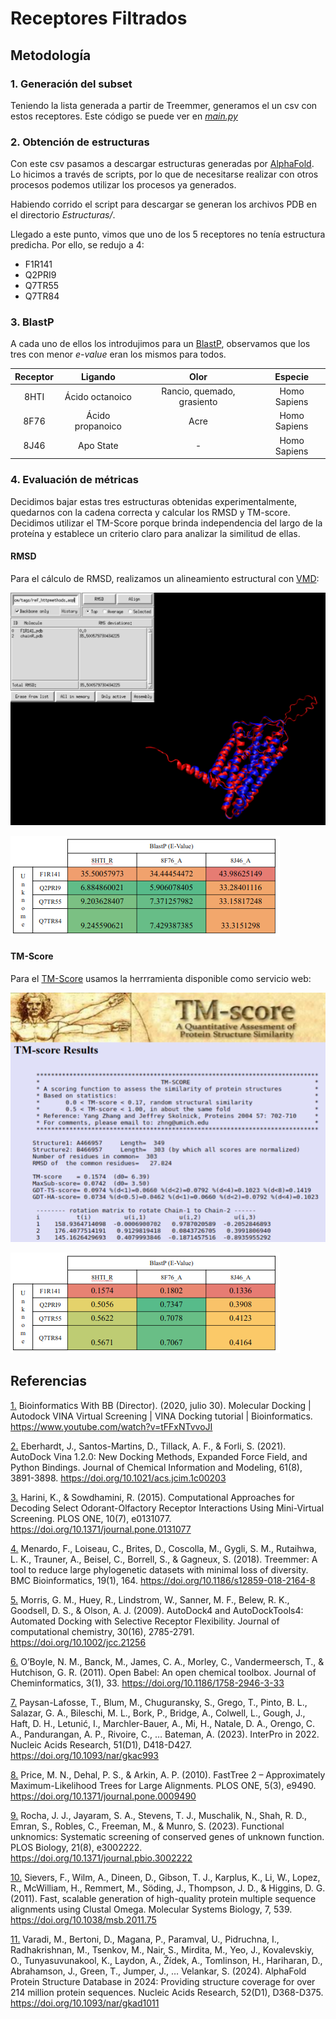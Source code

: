 # Receptores Filtrados

## Metodología

### 1. Generación del subset
Teniendo la lista generada a partir de Treemmer, generamos el un csv con estos receptores. Este código se puede ver en [*main.py*](https://github.com/justog220/ABP-EB/blob/main/OlfatoryReceptors/ReceptoresFiltrados/main.py)

### 2. Obtención de estructuras
Con este csv pasamos a descargar estructuras generadas por [AlphaFold](https://alphafold.ebi.ac.uk/). Lo hicimos a través de scripts, por lo que de necesitarse realizar con otros procesos podemos utilizar los procesos ya generados.

Habiendo corrido el script para descargar se generan los archivos PDB en el directorio *Estructuras/*.

Llegado a este punto, vimos que uno de los 5 receptores no tenía estructura predicha. Por ello, se redujo a 4:
- F1R141
- Q2PRI9
- Q7TR55
- Q7TR84

### 3. BlastP
A cada uno de ellos los introdujimos para un [BlastP](https://blast.ncbi.nlm.nih.gov/Blast.cgi), observamos que los tres con menor *e-value* eran los mismos para todos. 

|Receptor|Ligando|Olor|Especie|
|:---:|:---:|:---:|:---:|
|8HTI|Ácido octanoico|Rancio, quemado, grasiento|Homo Sapiens|
|8F76|Ácido propanoico|Acre|Homo Sapiens|
|8J46|Apo State|-|Homo Sapiens|


### 4. Evaluación de métricas

Decidimos bajar estas tres estructuras obtenidas experimentalmente, quedarnos con la cadena correcta y calcular los RMSD y TM-score. Decidimos utilizar el TM-Score porque brinda independencia del largo de la proteína y establece un criterio claro para analizar la similitud de ellas.

#### RMSD
Para el cálculo de RMSD, realizamos un alineamiento estructural con [VMD](https://www.ks.uiuc.edu/Research/vmd/):

![VMD](../../imgs/vmd.png)

![RMSD](../../imgs/rmsd.png)


#### TM-Score
Para el [TM-Score](https://zhanggroup.org/TM-score/) usamos la herrramienta disponible como servicio web:

![TM-Score](../../imgs/tmscoreHerrmienta.png)

![TM-Score](../../imgs/tmscore.png)


## Referencias
[1.][ref-1] Bioinformatics With BB (Director). (2020, julio 30). Molecular Docking  | Autodock VINA Virtual Screening  | VINA Docking tutorial | Bioinformatics. https://www.youtube.com/watch?v=tFFxNTvvoJI

[2.][ref-2] Eberhardt, J., Santos-Martins, D., Tillack, A. F., & Forli, S. (2021). AutoDock Vina 1.2.0: New Docking Methods, Expanded Force Field, and Python Bindings. Journal of Chemical Information and Modeling, 61(8), 3891-3898. https://doi.org/10.1021/acs.jcim.1c00203

[3.][ref-3] Harini, K., & Sowdhamini, R. (2015). Computational Approaches for Decoding Select Odorant-Olfactory Receptor Interactions Using Mini-Virtual Screening. PLOS ONE, 10(7), e0131077. https://doi.org/10.1371/journal.pone.0131077

[4.][ref-4] Menardo, F., Loiseau, C., Brites, D., Coscolla, M., Gygli, S. M., Rutaihwa, L. K., Trauner, A., Beisel, C., Borrell, S., & Gagneux, S. (2018). Treemmer: A tool to reduce large phylogenetic datasets with minimal loss of diversity. BMC Bioinformatics, 19(1), 164. https://doi.org/10.1186/s12859-018-2164-8

[5.][ref-5] Morris, G. M., Huey, R., Lindstrom, W., Sanner, M. F., Belew, R. K., Goodsell, D. S., & Olson, A. J. (2009). AutoDock4 and AutoDockTools4: Automated Docking with Selective Receptor Flexibility. Journal of computational chemistry, 30(16), 2785-2791. https://doi.org/10.1002/jcc.21256

[6.][ref-6] O’Boyle, N. M., Banck, M., James, C. A., Morley, C., Vandermeersch, T., & Hutchison, G. R. (2011). Open Babel: An open chemical toolbox. Journal of Cheminformatics, 3(1), 33. https://doi.org/10.1186/1758-2946-3-33

[7.][ref-7] Paysan-Lafosse, T., Blum, M., Chuguransky, S., Grego, T., Pinto, B. L., Salazar, G. A., Bileschi, M. L., Bork, P., Bridge, A., Colwell, L., Gough, J., Haft, D. H., Letunić, I., Marchler-Bauer, A., Mi, H., Natale, D. A., Orengo, C. A., Pandurangan, A. P., Rivoire, C., … Bateman, A. (2023). InterPro in 2022. Nucleic Acids Research, 51(D1), D418-D427. https://doi.org/10.1093/nar/gkac993

[8.][ref-8] Price, M. N., Dehal, P. S., & Arkin, A. P. (2010). FastTree 2 – Approximately Maximum-Likelihood Trees for Large Alignments. PLOS ONE, 5(3), e9490. https://doi.org/10.1371/journal.pone.0009490

[9.][ref-9] Rocha, J. J., Jayaram, S. A., Stevens, T. J., Muschalik, N., Shah, R. D., Emran, S., Robles, C., Freeman, M., & Munro, S. (2023). Functional unknomics: Systematic screening of conserved genes of unknown function. PLOS Biology, 21(8), e3002222. https://doi.org/10.1371/journal.pbio.3002222

[10.][ref-10] Sievers, F., Wilm, A., Dineen, D., Gibson, T. J., Karplus, K., Li, W., Lopez, R., McWilliam, H., Remmert, M., Söding, J., Thompson, J. D., & Higgins, D. G. (2011). Fast, scalable generation of high-quality protein multiple sequence alignments using Clustal Omega. Molecular Systems Biology, 7, 539. https://doi.org/10.1038/msb.2011.75

[11.][ref-11] Varadi, M., Bertoni, D., Magana, P., Paramval, U., Pidruchna, I., Radhakrishnan, M., Tsenkov, M., Nair, S., Mirdita, M., Yeo, J., Kovalevskiy, O., Tunyasuvunakool, K., Laydon, A., Žídek, A., Tomlinson, H., Hariharan, D., Abrahamson, J., Green, T., Jumper, J., … Velankar, S. (2024). AlphaFold Protein Structure Database in 2024: Providing structure coverage for over 214 million protein sequences. Nucleic Acids Research, 52(D1), D368-D375. https://doi.org/10.1093/nar/gkad1011

[ref-1]: #ref-1
[ref-2]: #ref-2
[ref-3]: #ref-3
[ref-4]: #ref-4
[ref-5]: #ref-5
[ref-6]: #ref-6
[ref-7]: #ref-7
[ref-8]: #ref-8
[ref-9]: #ref-9
[ref-10]: #ref-10
[ref-11]: #ref-11